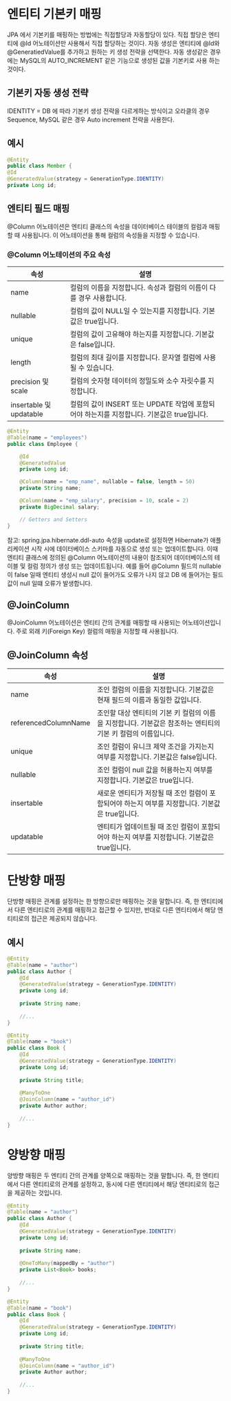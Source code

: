 # 엔티티 기본키 매핑
JPA 에서 기본키를 매핑하는 방법에는 직접할당과 자동할당이 있다.
직접 할당은 엔티티에 @Id 어노테이션만 사용해서 직접 할당하는 것이다.
자동 생성은 엔티티에 @Id와 @GeneratiedValue를 추가하고 원하는 키 생성 전략을 선택한다.
자동 생성같은 경우에는 MySQL의 AUTO_INCREMENT 같은 기능으로 생성된 값을 기본키로 사용 하는 것이다.


## 기본키 자동 생성 전략
IDENTITY = DB 에 따라 기본키 생성 전략을 다르게하는 방식이고 오라클의 경우 Sequence, MySQL 같은 경우 Auto increment 전략을 사용한다.

## 예시
```java
@Entity
public class Member {
@Id
@GeneratedValue(strategy = GenerationType.IDENTITY) 
private Long id;
```
## 엔티티 필드 매핑
@Column 어노테이션은 엔티티 클래스의 속성을 데이터베이스 테이블의 컬럼과 매핑할 때 사용됩니다.
이 어노테이션을 통해 컬럼의 속성들을 지정할 수 있습니다.

### @Column 어노테이션의 주요 속성
|속성|설명|
|---|---|
|name|컬럼의 이름을 지정합니다. 속성과 컬럼의 이름이 다를 경우 사용합니다.|
|nullable|컬럼의 값이 NULL일 수 있는지를 지정합니다. 기본값은 true입니다.|
|unique|컬럼의 값이 고유해야 하는지를 지정합니다. 기본값은 false입니다.|
|length|컬럼의 최대 길이를 지정합니다. 문자열 컬럼에 사용될 수 있습니다.|
|precision 및 scale|컬럼의 숫자형 데이터의 정밀도와 소수 자릿수를 지정합니다.|
|insertable 및 updatable|컬럼의 값이 INSERT 또는 UPDATE 작업에 포함되어야 하는지를 지정합니다. 기본값은 true입니다.|

```java
@Entity
@Table(name = "employees")
public class Employee {

    @Id
    @GeneratedValue
    private Long id;

    @Column(name = "emp_name", nullable = false, length = 50)
    private String name;

    @Column(name = "emp_salary", precision = 10, scale = 2)
    private BigDecimal salary;

    // Getters and Setters
}

```
참고: spring.jpa.hibernate.ddl-auto 속성을 update로 설정하면 Hibernate가 애플리케이션 시작 시에 데이터베이스 스키마를 자동으로 생성 또는 업데이트합니다.
이때 엔티티 클래스에 정의된 @Column 어노테이션의 내용이 참조되어 데이터베이스의 테이블 및 컬럼 정의가 생성 또는 업데이트됩니다.
예를 들어 @Column 필드의 nullable이 false 일때 엔티티 생성시 null 값이 들어가도 오류가 나지 않고 DB 에 들어가는 필드값이 null 일떄 오류가 발생합니다.


## @JoinColumn
@JoinColumn 어노테이션은 엔티티 간의 관계를 매핑할 때 사용되는 어노테이션입니다. 
주로 외래 키(Foreign Key) 컬럼의 매핑을 지정할 때 사용됩니다.

## @JoinColumn 속성
| 속성  | 설명  |
|-----|-----|
|name|조인 컬럼의 이름을 지정합니다. 기본값은 현재 필드의 이름과 동일한 값입니다.|
|referencedColumnName| 조인할 대상 엔티티의 기본 키 컬럼의 이름을 지정합니다. 기본값은 참조하는 엔티티의 기본 키 컬럼의 이름입니다.|
|unique| 조인 컬럼이 유니크 제약 조건을 가지는지 여부를 지정합니다. 기본값은 false입니다.|
|nullable| 조인 컬럼이 null 값을 허용하는지 여부를 지정합니다. 기본값은 true입니다.|
|insertable| 새로운 엔티티가 저장될 때 조인 컬럼이 포함되어야 하는지 여부를 지정합니다. 기본값은 true입니다.|
|updatable| 엔티티가 업데이트될 때 조인 컬럼이 포함되어야 하는지 여부를 지정합니다. 기본값은 true입니다.|

# 단방향 매핑
단방향 매핑은 관계를 설정하는 한 방향으로만 매핑하는 것을 말합니다.
즉, 한 엔티티에서 다른 엔티티로의 관계를 매핑하고 접근할 수 있지만, 반대로 다른 엔티티에서 해당 엔티티로의 접근은 제공되지 않습니다.

## 예시
```java
@Entity
@Table(name = "author")
public class Author {
    @Id
    @GeneratedValue(strategy = GenerationType.IDENTITY)
    private Long id;
    
    private String name;
    
    //...
}

@Entity
@Table(name = "book")
public class Book {
    @Id
    @GeneratedValue(strategy = GenerationType.IDENTITY)
    private Long id;
    
    private String title;
    
    @ManyToOne
    @JoinColumn(name = "author_id")
    private Author author;
    
    //...
}

```

# 양방향 매핑

양방향 매핑은 두 엔티티 간의 관계를 양쪽으로 매핑하는 것을 말합니다.
즉, 한 엔티티에서 다른 엔티티로의 관계를 설정하고, 동시에 다른 엔티티에서 해당 엔티티로의 접근을 제공하는 것입니다.

```java
@Entity
@Table(name = "author")
public class Author {
    @Id
    @GeneratedValue(strategy = GenerationType.IDENTITY)
    private Long id;
    
    private String name;
    
    @OneToMany(mappedBy = "author")
    private List<Book> books;
    
    //...
}

@Entity
@Table(name = "book")
public class Book {
    @Id
    @GeneratedValue(strategy = GenerationType.IDENTITY)
    private Long id;
    
    private String title;
    
    @ManyToOne
    @JoinColumn(name = "author_id")
    private Author author;
    
    //...
}
```
